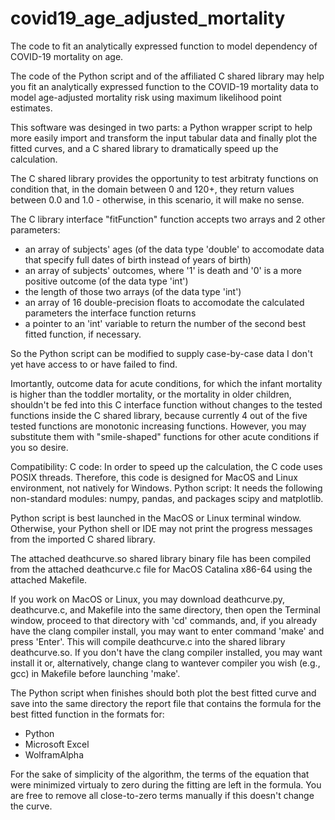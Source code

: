 # covid19_age_adjusted_mortality
The code to fit an analytically expressed function to model dependency of COVID-19 mortality on age.

The code of the Python script and of the affiliated C shared library may help you fit an analytically expressed function to the COVID-19 mortality data to model age-adjusted mortality risk using maximum likelihood point estimates.

This software was desinged in two parts: a Python wrapper script to help more easily import and transform the input tabular data and finally plot the fitted curves, and a C shared library to dramatically speed up the calculation.

The C shared library provides the opportunity to test arbitraty functions on condition that, in the domain between 0 and 120+, they return values between 0.0 and 1.0 - otherwise, in this scenario, it will make no sense.

The C library interface "fitFunction" function accepts two arrays and 2 other parameters:
- an array of subjects' ages (of the data type 'double' to accomodate data that specify full dates of birth instead of years of birth)
- an array of subjects' outcomes, where '1' is death and '0' is a more positive outcome (of the data type 'int')
- the length of those two arrays (of the data type 'int')
- an array of 16 double-precision floats to accomodate the calculated parameters the interface function returns
- a pointer to an 'int' variable to return the number of the second best fitted function, if necessary.

So the Python script can be modified to supply case-by-case data I don't yet have access to or have failed to find.

Imortantly, outcome data for acute conditions, for which the infant mortality is higher than the toddler mortality, or the mortality in older children, shouldn't be fed into this C interface function without changes to the tested functions inside the C shared library, because currently 4 out of the five tested functions are monotonic increasing functions. However, you may substitute them with "smile-shaped" functions for other acute conditions if you so desire.

Compatibility:
    C code:
        In order to speed up the calculation, the C code uses POSIX threads. Therefore, this code is designed for MacOS and Linux environment, not natively for Windows.
    Python script:
        It needs the following non-standard modules: numpy, pandas, and packages scipy and matplotlib.
        
Python script is best launched in the MacOS or Linux terminal window. Otherwise, your Python shell or IDE may not print the progress messages from the imported C shared library.

The attached deathcurve.so shared library binary file has been compiled from the attached deathcurve.c file for MacOS Catalina x86-64 using the attached Makefile.

If you work on MacOS or Linux, you may download deathcurve.py, deathcurve.c, and Makefile into the same directory, then open the Terminal window, proceed to that directory with 'cd' commands, and, if you already have the clang compiler install, you may want to enter command 'make' and press 'Enter'. This will compile deathcurve.c into the shared library deathcurve.so. If you don't have the clang compiler installed, you may want install it or, alternatively, change clang to wantever compiler you wish (e.g., gcc) in Makefile before launching 'make'.

The Python script when finishes should both plot the best fitted curve and save into the same directory the report file that contains the formula for the best fitted function in the formats for:
* Python
* Microsoft Excel
* WolframAlpha

For the sake of simplicity of the algorithm, the terms of the equation that were minimized virtualy to zero during the fitting are left in the formula. You are free to remove all close-to-zero terms manually if this doesn't change the curve.
